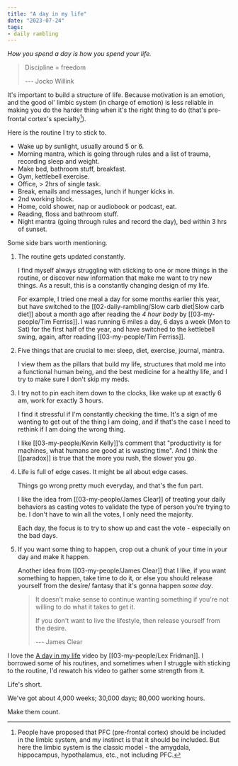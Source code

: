 ```yaml
---
title: "A day in my life"
date: "2023-07-24"
tags:
- daily rambling
---
```


*How you spend a day is how you spend your life.*

> Discipline = freedom
> 
> --- Jocko Willink

It's important to build a structure of life.
Because motivation is an emotion, and the good ol' limbic system (in charge of emotion) is less reliable in making you do the harder thing when it's the right thing to do (that's pre-frontal cortex's specialty[^1]).

Here is the routine I try to stick to.

- Wake up by sunlight, usually around 5 or 6.
- Morning mantra, which is going through rules and a list of trauma, recording sleep and weight.
- Make bed, bathroom stuff, breakfast.
- Gym, kettlebell exercise.
- Office, > 2hrs of single task.
- Break, emails and messages, lunch if hunger kicks in.
- 2nd working block.
- Home, cold shower, nap or audiobook or podcast, eat.
- Reading, floss and bathroom stuff.
- Night mantra (going through rules and record the day), bed within 3 hrs of sunset.

Some side bars worth mentioning.

1. The routine gets updated constantly.

	I find myself always struggling with sticking to one or more things in the routine, or discover new information that make me want to try new things.
	As a result, this is a constantly changing design of my life.
 
	For example, I tried one meal a day for some months earlier this year, but have switched to the [[02-daily-rambling/Slow carb diet|Slow carb diet]] about a month ago after reading the *4 hour body* by [[03-my-people/Tim Ferriss]]. 
	I was running 6 miles a day, 6 days a week (Mon to Sat) for the first half of the year, and have switched to the kettlebell swing, again, after reading [[03-my-people/Tim Ferriss]].

2. Five things that are crucial to me: sleep, diet, exercise, journal, mantra.

	I view them as the pillars that build my life, structures that mold me into a functional human being, and the best medicine for a healthy life,
	and I try to make sure I don't skip my meds.

3. I try not to pin each item down to the clocks, like wake up at exactly 6 am, work for exactly 3 hours.

	I find it stressful if I'm constantly checking the time.
	It's a sign of me wanting to get out of the thing I am doing, and if that's the case I need to rethink if I am doing the wrong thing.

	I like [[03-my-people/Kevin Kelly]]'s comment that "productivity is for machines, what humans are good at is wasting time".
	And I think the [[paradox]] is true that the more you rush, the slower you go.

4. Life is full of edge cases. It might be all about edge cases. 

	Things go wrong pretty much everyday, and that's the fun part.
 
	I like the idea from [[03-my-people/James Clear]] of treating your daily behaviors as casting votes to validate the type of person you're trying to be.
	I don't have to win all the votes, I only need the majority.

	Each day, the focus is to try to show up and cast the vote - especially on the bad days.

5. If you want some thing to happen, crop out a chunk of your time in your day and make it happen.

	Another idea from [[03-my-people/James Clear]] that I like, if you want something to happen, take time to do it, or else you should release yourself from the desire/ fantasy that it's gonna happen *some day*.
 
	> It doesn't make sense to continue wanting something if you're not willing to do what it takes to get it. 
	> 
	> If you don't want to live the lifestyle, then release yourself from the desire.
	> 
	> --- James Clear

I love the [A day in my life](https://youtu.be/0m3hGZvD-0s) video by [[03-my-people/Lex Fridman]].
I borrowed some of his routines, and sometimes when I struggle with sticking to the routine, I'd rewatch his video to gather some strength from it.

Life's short.

We've got about 4,000 weeks; 30,000 days; 80,000 working hours.

Make them count.

[^1]: People have proposed that PFC (pre-frontal cortex) should be included in the limbic system, and my instinct is that it should be included. But here the limbic system is the classic model - the amygdala, hippocampus, hypothalamus, etc., not including PFC.